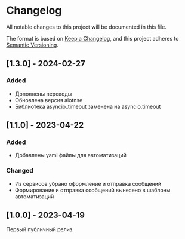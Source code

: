 # Changelog

All notable changes to this project will be documented in this file.

The format is based on [Keep a Changelog](https://keepachangelog.com/en/1.0.0/),
and this project adheres to [Semantic Versioning](https://semver.org/spec/v2.0.0.html).

## [1.3.0] - 2024-02-27

### Added

 - Дополнены переводы
 - Обновлена версия aiotnse
 - Библиотека asyncio_timeout заменена на asyncio.timeout

## [1.1.0] - 2023-04-22

### Added

 - Добавлены yaml файлы для автоматизаций

### Changed 
  
 - Из сервисов убрано оформление и отправка сообщений
 - Формирование и отправка сообщений вынесено в шаблоны автоматизаций

## [1.0.0] - 2023-04-19

Первый публичный релиз.

